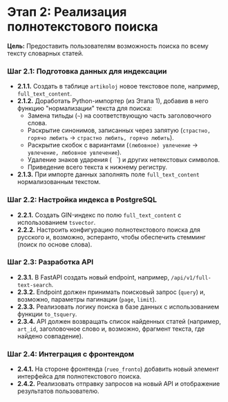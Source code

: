 # Этап 2: Реализация полнотекстового поиска

**Цель:** Предоставить пользователям возможность поиска по всему тексту словарных статей.

### Шаг 2.1: Подготовка данных для индексации

- **2.1.1.** Создать в таблице `artikoloj` новое текстовое поле, например, `full_text_content`.
- **2.1.2.** Доработать Python-импортер (из Этапа 1), добавив в него функцию "нормализации" текста для поиска:
    - Замена тильды (`~`) на соответствующую часть заголовочного слова.
    - Раскрытие синонимов, записанных через запятую (`страстно, горячо любить` -> `страстно любить, горячо любить`).
    - Раскрытие скобок с вариантами (`(любовное) увлечение` -> `увлечение, любовное увлечение`).
    - Удаление знаков ударения (` ` `) и других нетекстовых символов.
    - Приведение всего текста к нижнему регистру.
- **2.1.3.** При импорте данных заполнять поле `full_text_content` нормализованным текстом.

### Шаг 2.2: Настройка индекса в PostgreSQL

- **2.2.1.** Создать GIN-индекс по полю `full_text_content` с использованием `tsvector`.
- **2.2.2.** Настроить конфигурацию полнотекстового поиска для русского и, возможно, эсперанто, чтобы обеспечить стемминг (поиск по основе слова).

### Шаг 2.3: Разработка API

- **2.3.1.** В FastAPI создать новый endpoint, например, `/api/v1/full-text-search`.
- **2.3.2.** Endpoint должен принимать поисковый запрос (`query`) и, возможно, параметры пагинации (`page`, `limit`).
- **2.3.3.** Реализовать логику поиска в базе данных с использованием функции `to_tsquery`.
- **2.3.4.** API должен возвращать список найденных статей (например, `art_id`, заголовочное слово и, возможно, фрагмент текста, где найдено совпадение).

### Шаг 2.4: Интеграция с фронтендом

- **2.4.1.** На стороне фронтенда (`rueo_fronto`) добавить новый элемент интерфейса для полнотекстового поиска.
- **2.4.2.** Реализовать отправку запросов на новый API и отображение результатов пользователю.
